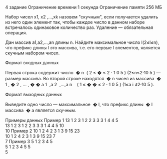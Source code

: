 4 задание
Ограничение времени
1 секунда
Ограничение памяти
256 МБ

Набор чисел x1, x2 ,…,xk назовем "скучным", если получается удалить из него один элемент так, чтобы каждое число в данном наборе встречалось одинаковое количество раз. Удаление — обязательная операция.

Дан массив a1,a2,…,an длины n. Найдите максимальное число l(2≤l≤n), что префикс длины l это массива, т.е. его первые l элементов, является скучным набором чисел.

Формат входных данных

Первая строка содержит число ﻿
�
n﻿ ﻿
(
2
≤
�
≤
2
⋅
1
0
5
)
(2≤n≤2⋅10 
5
 )﻿ — размер массива. Во второй строке находятся ﻿
�
n﻿ чисел из массива ﻿
�
1
,
�
2
,
…
,
�
�
a 
1
​
 ,a 
2
​
 ,…,a 
n
​
 ﻿ ﻿
(
1
≤
�
�
≤
2
⋅
1
0
5
)
(1≤a 
i
​
 ≤2⋅10 
5
 )﻿.

Формат выходных данных

Выведите одно число — максимальное ﻿
�
l﻿, что префикс длины ﻿
�
l﻿ массива ﻿
�
a﻿ является скучным.

Примеры данных
Пример 1
13
1 2 3 1 2 2 3 3 3 1 4 4 5   
13
1 2 3 1 2 2 3 3 3 1 4 4 5
10   
10
Пример 2
10
1 2 4 2 3 1 3 9 15 23   
10
1 2 4 2 3 1 3 9 15 23
7   
7
Пример 3
5
1 2 3 4 5   
5
1 2 3 4 5
5   
5
